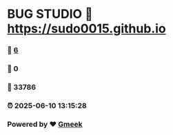 # BUG STUDIO :link: https://sudo0015.github.io 
### :page_facing_up: [6](https://sudo0015.github.io/tag.html) 
### :speech_balloon: 0 
### :hibiscus: 33786 
### :alarm_clock: 2025-06-10 13:15:28 
### Powered by :heart: [Gmeek](https://github.com/Meekdai/Gmeek)
